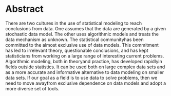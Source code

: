 # Abstract

There are two cultures in the use of statistical modeling to reach conclusions from data. 
One assumes that the data are generated by a given stochastic data model. 
The other uses algorithmic models and treats the data mechanism as unknown. 
The statistical communityhas been committed to the almost exclusive use of data models. 
This commitment has led to irrelevant theory, questionable conclusions, and has kept statisticians from working on a large range of interesting current problems.
Algorithmic modeling, both in theoryand practice, has developed rapidlyin fields outside statistics. It can be used both on large complex data sets and as a more accurate and informative alternative to data modeling on smaller data sets. 
If our goal as a field is to use data to solve problems, then we need to move awayfrom exclusive dependence on data models and adopt a more diverse set of tools.